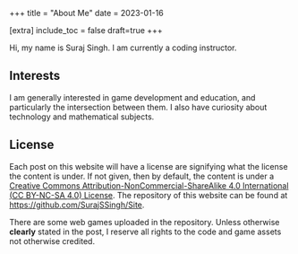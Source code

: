 +++
title = "About Me"
date = 2023-01-16

[extra]
include_toc = false
draft=true
+++

Hi, my name is Suraj Singh. I am currently a coding instructor. 

## Interests

I am generally interested in game development and education, and particularly the intersection between them. I also have curiosity about technology and mathematical subjects.

## License
Each post on this website will have a license are signifying what the license the content is under. If not given, then by default, the content is under a [Creative Commons Attribution-NonCommercial-ShareAlike 4.0 International (<abbr title="Creative Commons Attribution-NonCommercial-ShareAlike">CC BY-NC-SA </abbr> 4.0) License](https://creativecommons.org/licenses/by-nc-sa/4.0/). The repository of this website can be found at <https://github.com/SurajSSingh/Site>.

There are some web games uploaded in the repository. Unless otherwise **clearly** stated in the post, I reserve all rights to the code and game assets not otherwise credited. 
